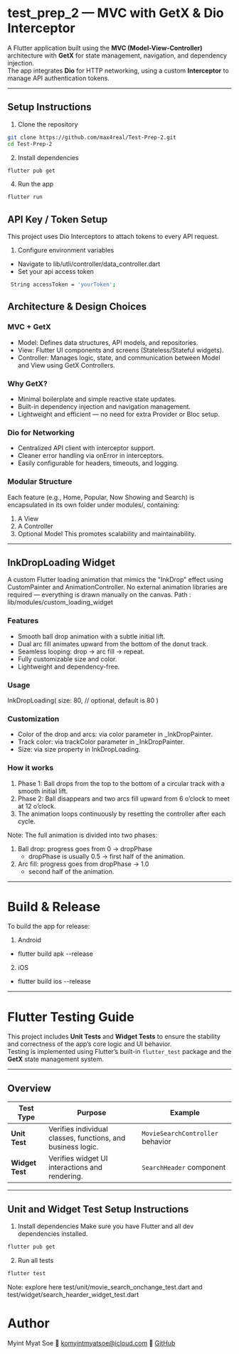 # test_prep_2 — MVC with GetX & Dio Interceptor

A Flutter application built using the **MVC (Model-View-Controller)** architecture with **GetX** for state management, navigation, and dependency injection.  
The app integrates **Dio** for HTTP networking, using a custom **Interceptor** to manage API authentication tokens.

---

## Setup Instructions
1. Clone the repository
```bash
git clone https://github.com/max4real/Test-Prep-2.git
cd Test-Prep-2
```
2. Install dependencies
```bash
flutter pub get
```

4. Run the app
```bash
flutter run
```

## API Key / Token Setup
This project uses Dio Interceptors to attach tokens to every API request.
1. Configure environment variables
 - Navigate to lib/utli/controller/data_controller.dart 
 - Set your api access token 
 ```bash
  String accessToken = 'yourToken';
 ```   

## Architecture & Design Choices
### MVC + GetX
- Model: Defines data structures, API models, and repositories.
- View: Flutter UI components and screens (Stateless/Stateful widgets).
- Controller: Manages logic, state, and communication between Model and View using GetX Controllers.

### Why GetX?
- Minimal boilerplate and simple reactive state updates.
- Built-in dependency injection and navigation management.
- Lightweight and efficient — no need for extra Provider or Bloc setup.

### Dio for Networking
- Centralized API client with interceptor support.
- Cleaner error handling via onError in interceptors.
- Easily configurable for headers, timeouts, and logging.

### Modular Structure
Each feature (e.g., Home, Popular, Now Showing and Search) is encapsulated in its own folder under modules/, containing:
 1. A View
 2. A Controller
 3. Optional Model 
This promotes scalability and maintainability.

---

## InkDropLoading Widget
A custom Flutter loading animation that mimics the "InkDrop" effect using CustomPainter and AnimationController.
No external animation libraries are required — everything is drawn manually on the canvas.
Path : lib/modules/custom_loading_widget
### Features
 - Smooth ball drop animation with a subtle initial lift.
 - Dual arc fill animates upward from the bottom of the donut track.
 - Seamless looping: drop → arc fill → repeat.
 - Fully customizable size and color.
 - Lightweight and dependency-free.
### Usage
InkDropLoading(
  size: 80, // optional, default is 80
)
### Customization
 - Color of the drop and arcs: via color parameter in _InkDropPainter.
 - Track color: via trackColor parameter in _InkDropPainter.
 - Size: via size property in InkDropLoading.
### How it works
 1. Phase 1: Ball drops from the top to the bottom of a circular track with a smooth initial lift.
 2. Phase 2: Ball disappears and two arcs fill upward from 6 o’clock to meet at 12 o’clock.
 3. The animation loops continuously by resetting the controller after each cycle.

Note: The full animation is divided into two phases:
 1. Ball drop: progress goes from 0 -> dropPhase
    - dropPhase is usually 0.5 -> first half of the animation.
 2. Arc fill: progress goes from dropPhase -> 1.0
    - second half of the animation.

---

# Build & Release
To build the app for release:
1. Android
 - flutter build apk --release
2. iOS
 - flutter build ios --release

---

# Flutter Testing Guide

This project includes **Unit Tests** and **Widget Tests** to ensure the stability and correctness of the app’s core logic and UI behavior.  
Testing is implemented using Flutter’s built-in `flutter_test` package and the **GetX** state management system.

---

## Overview

| Test Type | Purpose | Example |
|------------|----------|----------|
| **Unit Test** | Verifies individual classes, functions, and business logic. | `MovieSearchController` behavior |
| **Widget Test** | Verifies widget UI interactions and rendering. | `SearchHeader` component |

---

## Unit and Widget Test Setup Instructions
1. Install dependencies
Make sure you have Flutter and all dev dependencies installed.
```bash
flutter pub get
```
2. Run all tests
```bash
flutter test
```
Note: explore here  test/unit/movie_search_onchange_test.dart and test/widget/search_hearder_widget_test.dart

# Author
Myint Myat Soe
📧 komyintmyatsoe@icloud.com
🔗 [GitHub](https://github.com/max4real)